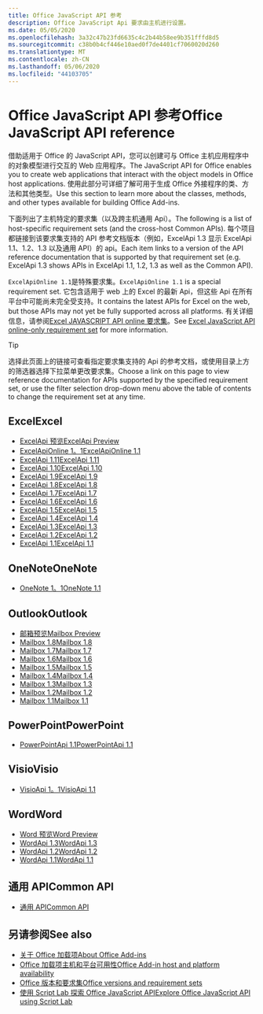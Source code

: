 ```yaml
---
title: Office JavaScript API 参考
description: Office JavaScript Api 要求由主机进行设置。
ms.date: 05/05/2020
ms.openlocfilehash: 3a32c47b23fd6635c4c2b44b58ee9b351fffd8d5
ms.sourcegitcommit: c38b0b4cf446e10aed0f7de4401cf7060020d260
ms.translationtype: MT
ms.contentlocale: zh-CN
ms.lasthandoff: 05/06/2020
ms.locfileid: "44103705"
---
```

# <a name="office-javascript-api-reference"></a><span data-ttu-id="2fa4f-103">Office JavaScript API 参考</span><span class="sxs-lookup"><span data-stu-id="2fa4f-103">Office JavaScript API reference</span></span>

<span data-ttu-id="2fa4f-104">借助适用于 Office 的 JavaScript API，您可以创建可与 Office 主机应用程序中的对象模型进行交互的 Web 应用程序。</span><span class="sxs-lookup"><span data-stu-id="2fa4f-104">The JavaScript API for Office enables you to create web applications that interact with the object models in Office host applications.</span></span> <span data-ttu-id="2fa4f-105">使用此部分可详细了解可用于生成 Office 外接程序的类、方法和其他类型。</span><span class="sxs-lookup"><span data-stu-id="2fa4f-105">Use this section to learn more about the classes, methods, and other types available for building Office Add-ins.</span></span>

<span data-ttu-id="2fa4f-106">下面列出了主机特定的要求集（以及跨主机通用 Api）。</span><span class="sxs-lookup"><span data-stu-id="2fa4f-106">The following is a list of host-specific requirement sets (and the cross-host Common APIs).</span></span> <span data-ttu-id="2fa4f-107">每个项目都链接到该要求集支持的 API 参考文档版本（例如，ExcelApi 1.3 显示 ExcelApi 1.1、1.2、1.3 以及通用 API）的 api。</span><span class="sxs-lookup"><span data-stu-id="2fa4f-107">Each item links to a version of the API reference documentation that is supported by that requirement set (e.g. ExcelApi 1.3 shows APIs in ExcelApi 1.1, 1.2, 1.3 as well as the Common API).</span></span>

<span data-ttu-id="2fa4f-108">`ExcelApiOnline 1.1`是特殊要求集。</span><span class="sxs-lookup"><span data-stu-id="2fa4f-108">`ExcelApiOnline 1.1` is a special requirement set.</span></span> <span data-ttu-id="2fa4f-109">它包含适用于 web 上的 Excel 的最新 Api，但这些 Api 在所有平台中可能尚未完全受支持。</span><span class="sxs-lookup"><span data-stu-id="2fa4f-109">It contains the latest APIs for Excel on the web, but those APIs may not yet be fully supported across all platforms.</span></span> <span data-ttu-id="2fa4f-110">有关详细信息，请参阅[Excel JAVASCRIPT API online 要求集](/office/dev/add-ins/reference/requirement-sets/excel-api-online-requirement-set)。</span><span class="sxs-lookup"><span data-stu-id="2fa4f-110">See [Excel JavaScript API online-only requirement set](/office/dev/add-ins/reference/requirement-sets/excel-api-online-requirement-set) for more information.</span></span>

> [!TIP]
> <span data-ttu-id="2fa4f-111">选择此页面上的链接可查看指定要求集支持的 Api 的参考文档，或使用目录上方的筛选器选择下拉菜单更改要求集。</span><span class="sxs-lookup"><span data-stu-id="2fa4f-111">Choose a link on this page to view reference documentation for APIs supported by the specified requirement set, or use the filter selection drop-down menu above the table of contents to change the requirement set at any time.</span></span>

## <a name="excel"></a><span data-ttu-id="2fa4f-112">Excel</span><span class="sxs-lookup"><span data-stu-id="2fa4f-112">Excel</span></span>

- [<span data-ttu-id="2fa4f-113">ExcelApi 预览</span><span class="sxs-lookup"><span data-stu-id="2fa4f-113">ExcelApi Preview</span></span>](/javascript/api/excel?view=excel-js-preview)
- [<span data-ttu-id="2fa4f-114">ExcelApiOnline 1。1</span><span class="sxs-lookup"><span data-stu-id="2fa4f-114">ExcelApiOnline 1.1</span></span>](/javascript/api/excel?view=excel-js-online)
- [<span data-ttu-id="2fa4f-115">ExcelApi 1.11</span><span class="sxs-lookup"><span data-stu-id="2fa4f-115">ExcelApi 1.11</span></span>](/javascript/api/excel?view=excel-js-1.11)
- [<span data-ttu-id="2fa4f-116">ExcelApi 1.10</span><span class="sxs-lookup"><span data-stu-id="2fa4f-116">ExcelApi 1.10</span></span>](/javascript/api/excel?view=excel-js-1.10)
- [<span data-ttu-id="2fa4f-117">ExcelApi 1.9</span><span class="sxs-lookup"><span data-stu-id="2fa4f-117">ExcelApi 1.9</span></span>](/javascript/api/excel?view=excel-js-1.9)
- [<span data-ttu-id="2fa4f-118">ExcelApi 1.8</span><span class="sxs-lookup"><span data-stu-id="2fa4f-118">ExcelApi 1.8</span></span>](/javascript/api/excel?view=excel-js-1.8)
- [<span data-ttu-id="2fa4f-119">ExcelApi 1.7</span><span class="sxs-lookup"><span data-stu-id="2fa4f-119">ExcelApi 1.7</span></span>](/javascript/api/excel?view=excel-js-1.7)
- [<span data-ttu-id="2fa4f-120">ExcelApi 1.6</span><span class="sxs-lookup"><span data-stu-id="2fa4f-120">ExcelApi 1.6</span></span>](/javascript/api/excel?view=excel-js-1.6)
- [<span data-ttu-id="2fa4f-121">ExcelApi 1.5</span><span class="sxs-lookup"><span data-stu-id="2fa4f-121">ExcelApi 1.5</span></span>](/javascript/api/excel?view=excel-js-1.5)
- [<span data-ttu-id="2fa4f-122">ExcelApi 1.4</span><span class="sxs-lookup"><span data-stu-id="2fa4f-122">ExcelApi 1.4</span></span>](/javascript/api/excel?view=excel-js-1.4)
- [<span data-ttu-id="2fa4f-123">ExcelApi 1.3</span><span class="sxs-lookup"><span data-stu-id="2fa4f-123">ExcelApi 1.3</span></span>](/javascript/api/excel?view=excel-js-1.3)
- [<span data-ttu-id="2fa4f-124">ExcelApi 1.2</span><span class="sxs-lookup"><span data-stu-id="2fa4f-124">ExcelApi 1.2</span></span>](/javascript/api/excel?view=excel-js-1.2)
- [<span data-ttu-id="2fa4f-125">ExcelApi 1.1</span><span class="sxs-lookup"><span data-stu-id="2fa4f-125">ExcelApi 1.1</span></span>](/javascript/api/excel?view=excel-js-1.1)

## <a name="onenote"></a><span data-ttu-id="2fa4f-126">OneNote</span><span class="sxs-lookup"><span data-stu-id="2fa4f-126">OneNote</span></span>

- [<span data-ttu-id="2fa4f-127">OneNote 1。1</span><span class="sxs-lookup"><span data-stu-id="2fa4f-127">OneNote 1.1</span></span>](/javascript/api/onenote?view=onenote-js-1.1)

## <a name="outlook"></a><span data-ttu-id="2fa4f-128">Outlook</span><span class="sxs-lookup"><span data-stu-id="2fa4f-128">Outlook</span></span>

- [<span data-ttu-id="2fa4f-129">邮箱预览</span><span class="sxs-lookup"><span data-stu-id="2fa4f-129">Mailbox Preview</span></span>](/javascript/api/outlook?view=outlook-js-preview)
- [<span data-ttu-id="2fa4f-130">Mailbox 1.8</span><span class="sxs-lookup"><span data-stu-id="2fa4f-130">Mailbox 1.8</span></span>](/javascript/api/outlook?view=outlook-js-1.8)
- [<span data-ttu-id="2fa4f-131">Mailbox 1.7</span><span class="sxs-lookup"><span data-stu-id="2fa4f-131">Mailbox 1.7</span></span>](/javascript/api/outlook?view=outlook-js-1.7)
- [<span data-ttu-id="2fa4f-132">Mailbox 1.6</span><span class="sxs-lookup"><span data-stu-id="2fa4f-132">Mailbox 1.6</span></span>](/javascript/api/outlook?view=outlook-js-1.6)
- [<span data-ttu-id="2fa4f-133">Mailbox 1.5</span><span class="sxs-lookup"><span data-stu-id="2fa4f-133">Mailbox 1.5</span></span>](/javascript/api/outlook?view=outlook-js-1.5)
- [<span data-ttu-id="2fa4f-134">Mailbox 1.4</span><span class="sxs-lookup"><span data-stu-id="2fa4f-134">Mailbox 1.4</span></span>](/javascript/api/outlook?view=outlook-js-1.4)
- [<span data-ttu-id="2fa4f-135">Mailbox 1.3</span><span class="sxs-lookup"><span data-stu-id="2fa4f-135">Mailbox 1.3</span></span>](/javascript/api/outlook?view=outlook-js-1.3)
- [<span data-ttu-id="2fa4f-136">Mailbox 1.2</span><span class="sxs-lookup"><span data-stu-id="2fa4f-136">Mailbox 1.2</span></span>](/javascript/api/outlook?view=outlook-js-1.2)
- [<span data-ttu-id="2fa4f-137">Mailbox 1.1</span><span class="sxs-lookup"><span data-stu-id="2fa4f-137">Mailbox 1.1</span></span>](/javascript/api/outlook?view=outlook-js-1.1)

## <a name="powerpoint"></a><span data-ttu-id="2fa4f-138">PowerPoint</span><span class="sxs-lookup"><span data-stu-id="2fa4f-138">PowerPoint</span></span>

- [<span data-ttu-id="2fa4f-139">PowerPointApi 1.1</span><span class="sxs-lookup"><span data-stu-id="2fa4f-139">PowerPointApi 1.1</span></span>](/javascript/api/powerpoint?view=powerpoint-js-1.1)

## <a name="visio"></a><span data-ttu-id="2fa4f-140">Visio</span><span class="sxs-lookup"><span data-stu-id="2fa4f-140">Visio</span></span>

- [<span data-ttu-id="2fa4f-141">VisioApi 1。1</span><span class="sxs-lookup"><span data-stu-id="2fa4f-141">VisioApi 1.1</span></span>](/javascript/api/visio?view=visio-js-1.1)

## <a name="word"></a><span data-ttu-id="2fa4f-142">Word</span><span class="sxs-lookup"><span data-stu-id="2fa4f-142">Word</span></span>

- [<span data-ttu-id="2fa4f-143">Word 预览</span><span class="sxs-lookup"><span data-stu-id="2fa4f-143">Word Preview</span></span>](/javascript/api/word?view=word-js-preview)
- [<span data-ttu-id="2fa4f-144">WordApi 1.3</span><span class="sxs-lookup"><span data-stu-id="2fa4f-144">WordApi 1.3</span></span>](/javascript/api/word?view=word-js-1.3)
- [<span data-ttu-id="2fa4f-145">WordApi 1.2</span><span class="sxs-lookup"><span data-stu-id="2fa4f-145">WordApi 1.2</span></span>](/javascript/api/word?view=word-js-1.2)
- [<span data-ttu-id="2fa4f-146">WordApi 1.1</span><span class="sxs-lookup"><span data-stu-id="2fa4f-146">WordApi 1.1</span></span>](/javascript/api/word?view=word-js-1.1)

## <a name="common-api"></a><span data-ttu-id="2fa4f-147">通用 API</span><span class="sxs-lookup"><span data-stu-id="2fa4f-147">Common API</span></span>

- [<span data-ttu-id="2fa4f-148">通用 API</span><span class="sxs-lookup"><span data-stu-id="2fa4f-148">Common API</span></span>](/javascript/api/office?view=common-js)

## <a name="see-also"></a><span data-ttu-id="2fa4f-149">另请参阅</span><span class="sxs-lookup"><span data-stu-id="2fa4f-149">See also</span></span>

- [<span data-ttu-id="2fa4f-150">关于 Office 加载项</span><span class="sxs-lookup"><span data-stu-id="2fa4f-150">About Office Add-ins</span></span>](/office/dev/add-ins/overview)
- [<span data-ttu-id="2fa4f-151">Office 加载项主机和平台可用性</span><span class="sxs-lookup"><span data-stu-id="2fa4f-151">Office Add-in host and platform availability</span></span>](/office/dev/add-ins/overview/office-add-in-availability)
- [<span data-ttu-id="2fa4f-152">Office 版本和要求集</span><span class="sxs-lookup"><span data-stu-id="2fa4f-152">Office versions and requirement sets</span></span>](/office/dev/add-ins/develop/office-versions-and-requirement-sets)
- [<span data-ttu-id="2fa4f-153">使用 Script Lab 探索 Office JavaScript API</span><span class="sxs-lookup"><span data-stu-id="2fa4f-153">Explore Office JavaScript API using Script Lab</span></span>](/office/dev/add-ins/overview/explore-with-script-lab)
